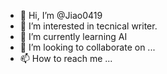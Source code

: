 - 👋 Hi, I’m @Jiao0419
- 👀 I’m interested in tecnical writer.
- 🌱 I’m currently learning AI
- 💞️ I’m looking to collaborate on ...
- 📫 How to reach me ...

<!---
Jiao0419/Jiao0419 is a ✨ special ✨ repository because its `README.md` (this file) appears on your GitHub profile.
You can click the Preview link to take a look at your changes.
--->
